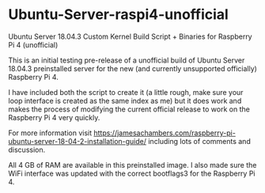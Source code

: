 # Ubuntu-Server-raspi4-unofficial
Ubuntu Server 18.04.3 Custom Kernel Build Script + Binaries for Raspberry Pi 4 (unofficial)

This is an initial testing pre-release of a unofficial build of Ubuntu Server 18.04.3 preinstalled server for the new (and currently unsupported officially) Raspberry Pi 4.  

I have included both the script to create it (a little rough, make sure your loop interface is created as the same index as me) but it does work and makes the process of modifying the current official release to work on the Raspberry Pi 4 very quickly.

For more information visit https://jamesachambers.com/raspberry-pi-ubuntu-server-18-04-2-installation-guide/ including lots of comments and discussion.

All 4 GB of RAM are available in this preinstalled image.  I also made sure the WiFi interface was updated with the correct bootflags3 for the Raspberry Pi 4.
